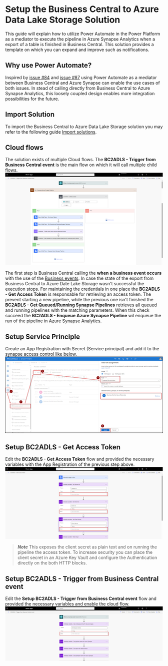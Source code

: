 # Setup the Business Central to Azure Data Lake Storage Solution
This guide will explain how to utilize Power Automate in the Power Platform as a mediator to execute the pipeline in Azure Synapse Analytics when a export of a table is finished in Business Central. This solution provides a template on which you can expand and improve such as notifications.

## Why use Power Automate?
Inspired by [issue #84](https://github.com/microsoft/bc2adls/issues/84) and [issue #87](https://github.com/microsoft/bc2adls/issues/87) using Power Automate as a mediator between Business Central and Azure Synapse can enable the use cases of both issues. In stead of calling directly from Business Central to Azure Synapse Analytics, this loosely coupled design enables more integration possibilities for the future.

## Import Solution
To import the Business Central to Azure Data Lake Storage solution you may refer to the following guide [Import solutions](https://learn.microsoft.com/en-us/power-apps/maker/data-platform/import-update-export-solutions).

## Cloud flows
The solution exists of multiple Cloud flows. The **BC2ADLS - Trigger from Business Central event** is the main flow on which it will call multiple child flows.
![BC2ADLS - Trigger from Business Central event](/.assets/powerAutomateFlow.png)

The first step is Business Central calling the **when a business event occurs** with the use of the [Business events](https://learn.microsoft.com/en-us/dynamics365/business-central/dev-itpro/developer/business-events-overview). In case the state of the export from Business Central to Azure Date Lake Storage wasn't successful the execution stops. For maintaining the credentials in one place the **BC2ADLS - Get Access Token** is responsable for retrieving an access token. The prevent starting a new pipeline, while the previous one isn't finished the **BC2ADLS - Get Queued/Running Synapse Pipelines** retrieves all queued and running pipelines with the matching parameters. When this check succeed the **BC2ADLS - Enqueue Azure Synapse Pipeline** wil enqueue the run of the pipeline in Azure Synapse Analytics.

## Setup Service Principle
Create an App Registration with Secret (Service principal) and add it to the synapse access control like below.
![Setup Service Principle](/.assets/powerAutomateSynapseServicePrincipalAccessControl.png)

## Setup BC2ADLS - Get Access Token
Edit the **BC2ADLS - Get Access Token** flow and provided the necessary variables with the App Registration of the previous step above.
![Setup BC2ADLS - Get Access Token](/.assets/powerAutomateSetupGetAccessToken.png)
> **<em>Note</em>** This exposes the client secret as plain text and on running the pipeline the access token. To increase security you can place the client secret in an Azure Key Vault and configure the Authentication directly on the both HTTP blocks.

## Setup BC2ADLS - Trigger from Business Central event
Edit the **Setup BC2ADLS - Trigger from Business Central event** flow and provided the necessary variables and enable the cloud flow.
![Setup BC2ADLS - Trigger from Business Central event](/.assets/powerAutomateSetupTriggerBusinessCentralEvent.png)